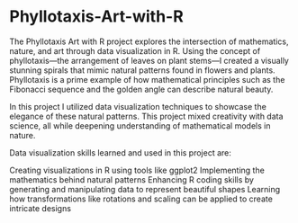# Phyllotaxis-Art-with-R
The Phyllotaxis Art with R project explores the intersection of mathematics, nature, and art through data visualization in R. Using the concept of phyllotaxis—the arrangement of leaves on plant stems—I created a visually stunning spirals that mimic natural patterns found in flowers and plants. Phyllotaxis is a prime example of how mathematical principles such as the Fibonacci sequence and the golden angle can describe natural beauty.

In this project I utilized data visualization techniques to showcase the elegance of these natural patterns. This project mixed creativity with data science, all while deepening understanding of mathematical models in nature.

Data visualization skills learned and used in this project are:

Creating visualizations in R using tools like ggplot2
Implementing the mathematics behind natural patterns
Enhancing R coding skills by generating and manipulating data to represent beautiful shapes
Learning how transformations like rotations and scaling can be applied to create intricate designs

